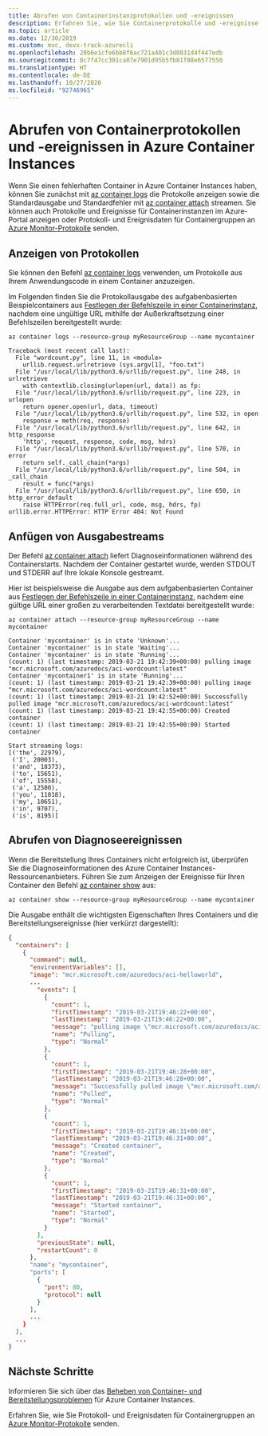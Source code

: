 ```yaml
---
title: Abrufen von Containerinstanzprotokollen und -ereignissen
description: Erfahren Sie, wie Sie Containerprotokolle und -ereignisse in Azure Container Instances abrufen, um die Behandlung von Containerproblemen zu unterstützen.
ms.topic: article
ms.date: 12/30/2019
ms.custom: mvc, devx-track-azurecli
ms.openlocfilehash: 20b6e1cfe6bb8f6ac721a401c3d0831d4f447edb
ms.sourcegitcommit: 8c7f47cc301ca07e7901d95b5fb81f08e6577550
ms.translationtype: HT
ms.contentlocale: de-DE
ms.lasthandoff: 10/27/2020
ms.locfileid: "92746965"
---
```

# <a name="retrieve-container-logs-and-events-in-azure-container-instances"></a>Abrufen von Containerprotokollen und -ereignissen in Azure Container Instances

Wenn Sie einen fehlerhaften Container in Azure Container Instances haben, können Sie zunächst mit [az container logs][az-container-logs] die Protokolle anzeigen sowie die Standardausgabe und Standardfehler mit [az container attach][az-container-attach] streamen. Sie können auch Protokolle und Ereignisse für Containerinstanzen im Azure-Portal anzeigen oder Protokoll- und Ereignisdaten für Containergruppen an [Azure Monitor-Protokolle](container-instances-log-analytics.md) senden.

## <a name="view-logs"></a>Anzeigen von Protokollen

Sie können den Befehl [az container logs][az-container-logs] verwenden, um Protokolle aus Ihrem Anwendungscode in einem Container anzuzeigen.

Im Folgenden finden Sie die Protokollausgabe des aufgabenbasierten Beispielcontainers aus [Festlegen der Befehlszeile in einer Containerinstanz](container-instances-start-command.md#azure-cli-example), nachdem eine ungültige URL mithilfe der Außerkraftsetzung einer Befehlszeilen bereitgestellt wurde:

```azurecli
az container logs --resource-group myResourceGroup --name mycontainer
```

```output
Traceback (most recent call last):
  File "wordcount.py", line 11, in <module>
    urllib.request.urlretrieve (sys.argv[1], "foo.txt")
  File "/usr/local/lib/python3.6/urllib/request.py", line 248, in urlretrieve
    with contextlib.closing(urlopen(url, data)) as fp:
  File "/usr/local/lib/python3.6/urllib/request.py", line 223, in urlopen
    return opener.open(url, data, timeout)
  File "/usr/local/lib/python3.6/urllib/request.py", line 532, in open
    response = meth(req, response)
  File "/usr/local/lib/python3.6/urllib/request.py", line 642, in http_response
    'http', request, response, code, msg, hdrs)
  File "/usr/local/lib/python3.6/urllib/request.py", line 570, in error
    return self._call_chain(*args)
  File "/usr/local/lib/python3.6/urllib/request.py", line 504, in _call_chain
    result = func(*args)
  File "/usr/local/lib/python3.6/urllib/request.py", line 650, in http_error_default
    raise HTTPError(req.full_url, code, msg, hdrs, fp)
urllib.error.HTTPError: HTTP Error 404: Not Found
```

## <a name="attach-output-streams"></a>Anfügen von Ausgabestreams

Der Befehl [az container attach][az-container-attach] liefert Diagnoseinformationen während des Containerstarts. Nachdem der Container gestartet wurde, werden STDOUT und STDERR auf Ihre lokale Konsole gestreamt.

Hier ist beispielsweise die Ausgabe aus dem aufgabenbasierten Container aus [Festlegen der Befehlszeile in einer Containerinstanz](container-instances-start-command.md#azure-cli-example), nachdem eine gültige URL einer großen zu verarbeitenden Textdatei bereitgestellt wurde:

```azurecli
az container attach --resource-group myResourceGroup --name mycontainer
```

```output
Container 'mycontainer' is in state 'Unknown'...
Container 'mycontainer' is in state 'Waiting'...
Container 'mycontainer' is in state 'Running'...
(count: 1) (last timestamp: 2019-03-21 19:42:39+00:00) pulling image "mcr.microsoft.com/azuredocs/aci-wordcount:latest"
Container 'mycontainer1' is in state 'Running'...
(count: 1) (last timestamp: 2019-03-21 19:42:39+00:00) pulling image "mcr.microsoft.com/azuredocs/aci-wordcount:latest"
(count: 1) (last timestamp: 2019-03-21 19:42:52+00:00) Successfully pulled image "mcr.microsoft.com/azuredocs/aci-wordcount:latest"
(count: 1) (last timestamp: 2019-03-21 19:42:55+00:00) Created container
(count: 1) (last timestamp: 2019-03-21 19:42:55+00:00) Started container

Start streaming logs:
[('the', 22979),
 ('I', 20003),
 ('and', 18373),
 ('to', 15651),
 ('of', 15558),
 ('a', 12500),
 ('you', 11818),
 ('my', 10651),
 ('in', 9707),
 ('is', 8195)]
```

## <a name="get-diagnostic-events"></a>Abrufen von Diagnoseereignissen

Wenn die Bereitstellung Ihres Containers nicht erfolgreich ist, überprüfen Sie die Diagnoseinformationen des Azure Container Instances-Ressourcenanbieters. Führen Sie zum Anzeigen der Ereignisse für Ihren Container den Befehl [az container show][az-container-show] aus:

```azurecli-interactive
az container show --resource-group myResourceGroup --name mycontainer
```

Die Ausgabe enthält die wichtigsten Eigenschaften Ihres Containers und die Bereitstellungsereignisse (hier verkürzt dargestellt):

```JSON
{
  "containers": [
    {
      "command": null,
      "environmentVariables": [],
      "image": "mcr.microsoft.com/azuredocs/aci-helloworld",
      ...
        "events": [
          {
            "count": 1,
            "firstTimestamp": "2019-03-21T19:46:22+00:00",
            "lastTimestamp": "2019-03-21T19:46:22+00:00",
            "message": "pulling image \"mcr.microsoft.com/azuredocs/aci-helloworld\"",
            "name": "Pulling",
            "type": "Normal"
          },
          {
            "count": 1,
            "firstTimestamp": "2019-03-21T19:46:28+00:00",
            "lastTimestamp": "2019-03-21T19:46:28+00:00",
            "message": "Successfully pulled image \"mcr.microsoft.com/azuredocs/aci-helloworld\"",
            "name": "Pulled",
            "type": "Normal"
          },
          {
            "count": 1,
            "firstTimestamp": "2019-03-21T19:46:31+00:00",
            "lastTimestamp": "2019-03-21T19:46:31+00:00",
            "message": "Created container",
            "name": "Created",
            "type": "Normal"
          },
          {
            "count": 1,
            "firstTimestamp": "2019-03-21T19:46:31+00:00",
            "lastTimestamp": "2019-03-21T19:46:31+00:00",
            "message": "Started container",
            "name": "Started",
            "type": "Normal"
          }
        ],
        "previousState": null,
        "restartCount": 0
      },
      "name": "mycontainer",
      "ports": [
        {
          "port": 80,
          "protocol": null
        }
      ],
      ...
    }
  ],
  ...
}
```
## <a name="next-steps"></a>Nächste Schritte
Informieren Sie sich über das [Beheben von Container- und Bereitstellungsproblemen](container-instances-troubleshooting.md) für Azure Container Instances.

Erfahren Sie, wie Sie Protokoll- und Ereignisdaten für Containergruppen an [Azure Monitor-Protokolle](container-instances-log-analytics.md) senden.

<!-- LINKS - Internal -->
[az-container-attach]: /cli/azure/container#az-container-attach
[az-container-logs]: /cli/azure/container#az-container-logs
[az-container-show]: /cli/azure/container#az-container-show

